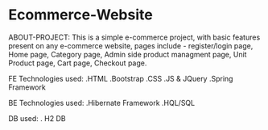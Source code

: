 # Ecommerce-Website

ABOUT-PROJECT:
  This is a simple e-commerce project, with basic features present on any e-commerce website, pages include - register/login page,
  Home page, Category page, Admin side product managment page, Unit Product page, Cart page, Checkout page.
  
FE Technologies used:
  .HTML
  .Bootstrap
  .CSS
  .JS & JQuery
  .Spring Framework
  
BE Technologies used:
  .Hibernate Framework
  .HQL/SQL
  
DB used:
  . H2 DB
  
  
